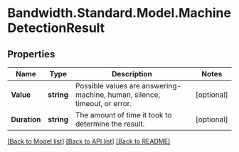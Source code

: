 
# Bandwidth.Standard.Model.MachineDetectionResult

## Properties

Name | Type | Description | Notes
------------ | ------------- | ------------- | -------------
**Value** | **string** | Possible values are answering-machine, human, silence, timeout, or error. | [optional] 
**Duration** | **string** | The amount of time it took to determine the result. | [optional] 

[[Back to Model list]](../README.md#documentation-for-models)
[[Back to API list]](../README.md#documentation-for-api-endpoints)
[[Back to README]](../README.md)

